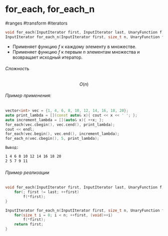 # for_each, for_each_n
#ranges #transform #iterators

```cpp
void for_each(InputIterator first, InputIterator last, UnaryFunction f)
InputIterator for_each_n(InputIterator first, size_t n, UnaryFunction f)
```
- Применяет функцию $f$ к каждому элементу в множестве.
- Применяет функцию $f$ к первым $n$ элементам множества и возвращает исходный итератор.
###### Сложность 
$$O(n)$$
###### Пример применения:
```cpp
vector<int> vec = {1, 4, 6, 8, 10, 12, 14, 16, 18, 20};
auto print_lambda = [](const auto& x){ cout << x << ' '; };
auto increment_lambda = [](auto& x){ ++x; };
for_each(vec.cbegin(), vec.cend(), print_lambda);
cout << endl;
for_each(vec.begin(), vec.end(), increment_lambda);
for_each_n(vec.cbegin(), 5, print_lambda);
```
`Вывод:`
```bash
1 4 6 8 10 12 14 16 18 20
2 5 7 9 11 
```
###### Пример реализации
```cpp
void for_each(InputIterator first, InputIterator last, UnaryFunction f) {
	for(; first != last; ++first)
        f(*first);
}

InputIterator for_each_n(InputIterator first, size_t n, UnaryFunction f) {
	for(size_t i = 0; i < n; ++first, (void)++i)
        f(*first);
    return first;
}
```
